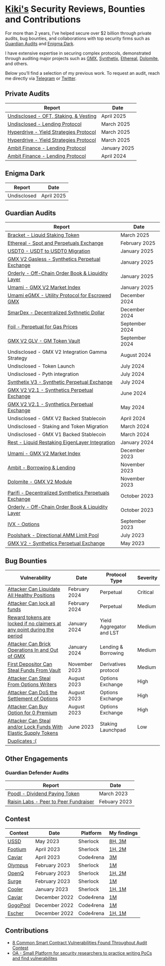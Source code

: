 # [Kiki's](https://twitter.com/Kiki_developer) Security Reviews, Bounties and Contributions

For more than 2 years, I’ve helped secure over $2 billion through private audits, bug bounties, and collaborations with top security firms such as [Guardian Audits](https://guardianaudits.com/) and [Enigma Dark](https://www.enigmadark.com/). 

I have extensive expertise in securing complex protocols, demonstrated through auditing major projects such as [GMX](https://gmx.io/#/), [Synthetix](https://www.synthetix.io/), [Ethereal](https://www.ethereal.trade/), [Dolomite](https://dolomite.io/), and others.

Below you’ll find a selection of my previous work. To request an audit, reach me directly via [Telegram](https://t.me/kiki_dev) or [Twitter](https://twitter.com/Kiki_developer).

## Private Audits

| Report                              | Date |
| ----------------------------------- | --   |
|[Undisclosed - OFT, Staking, & Vesting](Engagements/) | April 2025|
|[Undisclosed - Lending Protocol](Engagements/) | March 2025|
|[Hyperdrive - Yield Strategies Protocol](Engagements/3:8:25_Hyperdrive_Final_Report.pdf) | March 2025|
|[Hyperdrive - Yield Strategies Protocol](Engagements/3:5:25_Hyperdrive_Final_Report.pdf) | March 2025|
|[Ambit Finance - Lending Protocol](Engagements/Ambit_Finance_Final_Report.pdf) | January 2025|
|[Ambit Finance - Lending Protocol](Engagements/4:22:24_Ambit_Final_Report.pdf) | April 2024|

## Enigma Dark

| Report                              | Date |
| ----------------------------------- | --   |
|Undisclosed | April 2025|

## Guardian Audits

| Report                              | Date |
| ----------------------------------- | --   |
|[Bracket - Liquid Staking Token](https://2328915316-files.gitbook.io/~/files/v0/b/gitbook-x-prod.appspot.com/o/spaces%2FXs79h1Fq9RF5CisvRcu8%2Fuploads%2FFaRAPSHltXHNCTIsWs78%2FBracket%20Rd.2%20-%20LST%20Vault_report.pdf?alt=media&token=f93d5d12-a112-4976-a66d-8f5cb069ef0d) | March 2025 |
|[Ethereal - Spot and Perpetuals Exchange](https://github.com/GuardianAudits/Audits/blob/main/Ethereal/2025-02-10_Ethereal_Vault.pdf) | February 2025 |
|[USDT0 - USDT to USDT0 Migration](https://github.com/GuardianAudits/Audits/blob/main/USDT0/USDT_Arbitrum_Upgrade.pdf) | January 2025 |
|[GMX V2 Gasless - Synthetics Perpetual Exchange](https://github.com/GuardianAudits/Audits/blob/main/GMX/2025-02-27_GMX_Gasless.pdf) | January 2025 |
|[Orderly - Off-Chain Order Book & Liquidity Layer](https://github.com/GuardianAudits/Audits/blob/main/Orderly/2025-02-24_Orderly_Vault.pdf) | January 2025|
|[Umami - GMX V2 Market Index](https://github.com/GuardianAudits/Audits/blob/main/Umami/2025-01-26_Umami_GMX_PositionManager.pdf) | January 2025|
| [Umami eGMX - Utility Protocol for Escrowed GMX](https://github.com/GuardianAudits/Audits/blob/main/eGMX/2025-01-22_eGMX.pdf) | December 2024|
|[SmarDex - Decentralized Sythnetic Dollar](https://github.com/GuardianAudits/Audits/blob/main/Smardex/12-18-2024_Smardex_USDN.pdf)| December 2024 |
|[Foil - Perpetual for Gas Prices](https://github.com/GuardianAudits/Audits/blob/main/Foil/2024-10-28_Foil.pdf)| September 2024|
|[GMX V2 GLV - GM Token Vault](https://github.com/GuardianAudits/Audits/blob/main/GMX/2024-09-03_GMX_GLV.pdf)| September 2024|
|Undisclosed - GMX V2 Integration Gamma Strategy| August 2024|
|Undisclosed - Token Launch| July 2024|
|Undisclosed - Pyth integration| July 2024|
|[Synthetix V3 - Synthetic Perpetual Exchange](https://github.com/GuardianAudits/Audits/blob/main/Synthetix/2025-03-03_Synthetix_BFP_2.pdf)| July 2024|
|[GMX V2 V2.1 - Synthetics Perpetual Exchange](https://github.com/GuardianAudits/Audits/blob/main/GMX/2024-06-14_GMX_Updates_2.pdf) | June 2024|
|[GMX V2 V2.1 - Synthetics Perpetual Exchange](https://github.com/GuardianAudits/Audits/blob/main/GMX/2024-06-14_GMX_Updates_1.pdf)|May 2024|
|Undisclosed - GMX V2 Backed Stablecoin| April 2024|
|Undisclosed - Staking and Token Migration |March 2024|
|Undisclosed - GMX V1 Backed Stablecoin|March 2024|
| [Rest - Liquid Restaking EigenLayer Integration](https://github.com/GuardianAudits/Audits/blob/main/RestFinance/2024-01-26_Rest_Finance.pdf)| January 2024 |
| [Umami - GMX V2 Market Index](https://github.com/GuardianAudits/Audits/blob/main/Umami/2024-01-10_Umami.pdf)| December 2023|
| [Ambit - Borrowing & Lending](https://github.com/GuardianAudits/Audits/blob/main/Ambit/2023-12-06_Ambit.pdf)|November 2023|
| [Dolomite - GMX V2 Module](https://github.com/GuardianAudits/Audits/blob/main/Dolomite/2024-01-11_Dolomite.pdf)| November 2023|
| [Parifi - Decentralized Synthetics Perpetuals Exchange](https://github.com/GuardianAudits/Audits/blob/main/PariFi/2024-01-24_PariFi.pdf)| October 2023 |
| [Orderly - Off-Chain Order Book & Liquidity Layer ](https://github.com/GuardianAudits/Audits/blob/main/Orderly/2023-10-25_Orderly.pdf)| October 2023|
| [IVX - Options](https://github.com/GuardianAudits/Audits/blob/main/IVX/09-13-2023-IVX.pdf)| September 2023|
| [Poolshark - Directional AMM Limit Pool](https://github.com/GuardianAudits/Audits/blob/main/Poolshark/Poolshark_Limit_Audit.pdf)| July 2023|
| [GMX V2 - Synthetics Perpetual Exchange](https://github.com/GuardianAudits/Audits/blob/main/GMX/2023-05-15_GMX_Synthetics.pdf)| May 2023|

## Bug Bounties

| Vulnerability                                      | Date |Protocol Type |Severity |
| -------------------------------------------------- | --   |------------ | ------- |
| [Attacker Can Liquidate All Healthy Positions](Bounties/013.md) | February 2024 | Perpetual | Critical | 
| [Attacker Can lock all funds](Bounties/015.md) | February 2024 | Perpetual | Medium | 
| [Reward tokens are locked if no claimers at any point during the period](Bounties/012.md)| January 2024 | Yield Aggregator and LST  | Medium |
| [Attacker Can Brick Operations In and Out of GMX](Bounties/007.md)|January 2024 | Lending & Borrowing | Medium |
| [First Depositor Can Steal Funds From Vault](Bounties/003.md) |November 2023 | Derivatives protocol| Medium    |
| [Attacker Can Steal From Options Writers](Bounties/006.md)| August 2023 | Options Exchange | High    |
| [Attacker Can DoS the Settlement of Options](Bounties/005.md)|August 2023 | Options Exchange | High    |
| [Attacker Can Buy Option for 0 Premium](Bounties/004.md) |August 2023 |Options Exchange | High    |
| [Attacker Can Steal and/or Lock Funds With Elastic Supply Tokens](Bounties/002.md)|June 2023 |Staking Launchpad | Low    |
| [Duplicates :( ](Bounties/Duplicates/README.md) |

## Other Engagements 
 ### Guardian Defender Audits

| Report                              | Date |
| ----------------------------------- | --   |
|[Poodl - Dividend Paying Token](Engagements/PoodlAuditTeam2.md)|March 2023 |
|[Raisin Labs - Peer to Peer Fundraiser](Engagements/Raisin_Audit.pdf)|Febuary 2023|

## Contest 

| Contest | Date | Platform | My findings |
| ------- | ---- | -------- | ----------- |
|[USSD](https://audits.sherlock.xyz/contests/82/report)|May 2023|Sherlock|[8H, 3M](Contests/ussd)|
|[Footium](https://audits.sherlock.xyz/contests/71/report)|April 2023|Sherlock|[1H, 2M](Contests/footium)|
|[Caviar](https://code4rena.com/reports/2023-04-caviar)|April 2023|Code4rena|[3M](Contests/caviar/second)|
|[Olympus](https://audits.sherlock.xyz/contests/50/report)|February 2023|Sherlock|[1M](Contests/olympus)|
|[OpenQ](https://audits.sherlock.xyz/contests/39)|February 2023|Sherlock|[1H, 2M](Contests/openq)|
|[Surge](https://audits.sherlock.xyz/contests/51/report)|February 2023|Sherlock|[1M](Contests/surge)|
|[Cooler](https://audits.sherlock.xyz/contests/36)|January 2023|Sherlock|[1H, 1M](Contests/cooler)|
|[Caviar](https://code4rena.com/reports/2022-12-caviar)|December 2022|Code4rena|[1M](Contests/caviar/first)|
|[GogoPool](https://code4rena.com/reports/2022-12-gogopool)|December 2022|Code4rena|[1M](Contests/gogo_pool)|
|[Escher](https://code4rena.com/reports/2022-12-escher)|December 2022|Code4rena|[1H, 1M](Contests/escher)|

## Contributions 
- [8 Common Smart Contract Vulnerabilities Found Throughout Audit Contest](https://medium.com/@kiki.auditor/8-common-smart-contract-vulnerabilities-found-throughout-audit-contest-d8f19c494f7e)
- [OA - Small Platform for security researchers to practice writing PoCs and find vulnerabilites](https://github.com/0xLanterns/OA)
